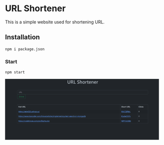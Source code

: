 # URL Shortener
This is a simple website used for shortening URL.
## Installation
```bash
npm i package.json
```
### Start
```bash
npm start
```
![](./example.png)